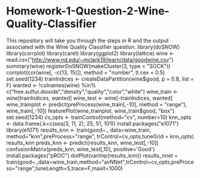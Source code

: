 # Homework-1-Question-2-Wine-Quality-Classifier
This repository will take you through the steps in R and the output associated with the Wine Quality Classifier question.
library(doSNOW)
library(corrplot)
library(caret)
library(ggplot2)
library(lattice)
wine <- read.csv("http://www.nd.edu/~mclark19/learn/data/goodwine.csv")
summary(wine)
registerDoSNOW(makeCluster(3, type = "SOCK"))
corrplot(cor(wine[, -c(13, 15)]), method = "number", tl.cex = 0.5)
set.seed(1234)
trainIndices <- createDataPartition(wine$good, p = 0.8, list = F)
wanted <- !colnames(wine) %in% c("free.sulfur.dioxide","density","quality","color","white")
wine_train <- wine[trainIndices, wanted]
wine_test <- wine[-trainIndices, wanted]
wine_trainplot <- predict(preProcess(wine_train[,-10], method = "range"), wine_train[,-10])
featurePlot(wine_trainplot, wine_train$good, "box")
set.seed(1234)
cv_opts <- trainControl(method="cv", number=10)
knn_opts <- data.frame(.k=c(seq(3, 11, 2), 25, 51, 101))
install.packages("e1071")
library(e1071)
results_knn <- train(good~., data=wine_train, method="knn",preProcess="range", trControl=cv_opts,tuneGrid = knn_opts)
results_knn
preds_knn <- predict(results_knn, wine_test[,-10])
confusionMatrix(preds_knn, wine_test[,10], positive='Good')
install.packages("pROC")
dotPlot(varImp(results_knn))
results_nnet = train(good~.,data=wine_train,method="avNNet",trControl=cv_opts,preProcess="range",tuneLength=5,trace=F,maxit=1000)

